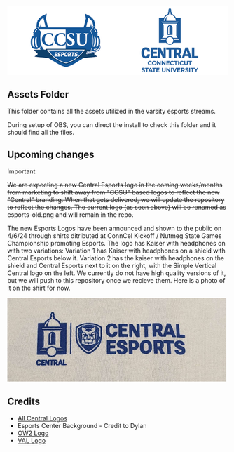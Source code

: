 ![Esports Logo](esports.png)
## Assets Folder
This folder contains all the assets utilized in the varsity esports streams.

During setup of OBS, you can direct the install to check this folder and it should find all the files.

## Upcoming changes
> [!IMPORTANT]
> ~~We are expecting a new Central Esports logo in the coming weeks/months from marketing to shift away from "CCSU" based logos to reflect the new "Central" branding. When that gets delivered, we will update the repository to reflect the changes. The current logo (as seen above) will be renamed as esports-old.png and will remain in the repo.~~
> 
> The new Esports Logos have been announced and shown to the public on 4/6/24 through shirts ditributed at ConnCel Kickoff / Nutmeg State Games Championship promoting Esports. The logo has Kaiser with headphones on with two variations: Variation 1 has Kaiser with headphones on a shield with Central Esports below it. Variation 2 has the kaiser with headphones on the shield and Central Esports next to it on the right, with the Simple Vertical Central logo on the left. We currently do not have high quality versions of it, but we will push to this repository once we recieve them. Here is a photo of it on the shirt for now.

![New leak](/Assets/Upcoming/PXL_20240406_153827869.png)

## Credits
- [All Central Logos](https://www.ccsu.edu/mc/brand-resources)
- Esports Center Background - Credit to Dylan
- [OW2 Logo](https://overwatch.blizzard.com/en-us/)
- [VAL Logo](https://playvalorant.com/en-us/)
